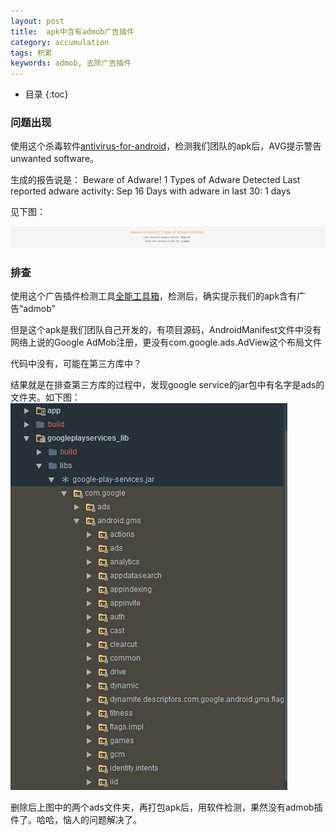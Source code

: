 ```yaml
---
layout: post
title:  apk中含有admob广告插件
category: accumulation
tags: 积累
keywords: admob, 去除广告插件
---
```


* 目录
{:toc}

### 问题出现

使用这个杀毒软件[antivirus-for-android](http://www.avg.com/no-en/antivirus-for-android)，检测我们团队的apk后，AVG提示警告unwanted software。

生成的报告说是：
Beware of Adware! 1 Types of Adware Detected
Last reported adware activity:	Sep 16
Days with adware in last 30:	1 days

见下图：

![avg_warning](/assets\img\avg_warning.PNG)

### 排查

使用这个广告插件检测工具[全能工具箱](https://play.google.com/store/apps/details?id=imoblife.toolbox.full&hl=zh)，检测后，确实提示我们的apk含有广告“admob”

但是这个apk是我们团队自己开发的，有项目源码，AndroidManifest文件中没有网络上说的Google AdMob注册，更没有com.google.ads.AdView这个布局文件

代码中没有，可能在第三方库中？

结果就是在排查第三方库的过程中，发现google service的jar包中有名字是ads的文件夹。如下图：
![google_servcie_ads](/assets\img\google_servcie_ads.PNG)

删除后上图中的两个ads文件夹，再打包apk后，用软件检测，果然没有admob插件了。哈哈，恼人的问题解决了。

